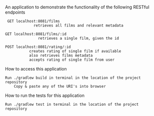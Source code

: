 <p>An application to demonstrate the functionality of the following RESTful endpoints</p>
      <pre><code> GET localhost:8081/films
             retrieves all films and relevant metadata</code></pre>	
       <pre><code>GET localhost:8081/films/:id
               retrieves a single film, given the id</code></pre>	
       <pre><code>POST localhost:8081/rating/:id
	       creates rating of single film if available
	       also retrieves films metadata 
	       accepts rating of single film from user</code></pre> 
<p>How to access this application </p>
    <pre><code>Run ./gradlew build in terminal in the location of the project repository
    Copy & paste any of the URI's into browser</code></pre>
<p>How to run the tests for this application </p>
    <pre><code>Run ./gradlew test in terminal in the location of the project repository</code></pre> 
